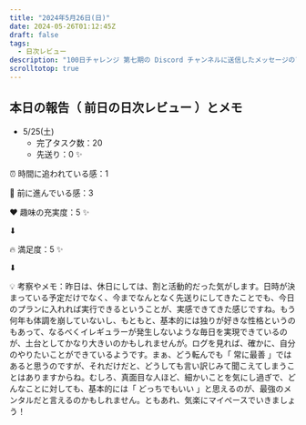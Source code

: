 ```yaml
---
title: "2024年5月26日(日)"
date: 2024-05-26T01:12:45Z
draft: false
tags:
  - 日次レビュー
description: "100日チャレンジ 第七期の Discord チャンネルに送信したメッセージのアーカイブ"
scrolltotop: true
---
```


## 本日の報告（ 前日の日次レビュー ）とメモ

- 5/25(土)
  - 完了タスク数：20
  - 先送り：0 ✨

⏰ 時間に追われている感：1

💪 前に進んでいる感：3

❤️ 趣味の充実度：5 ✨

⬇︎

🔥 満足度：5 ✨

⬇︎

💡 考察やメモ：昨日は、休日にしては、割と活動的だった気がします。日時が決まっている予定だけでなく、今までなんとなく先送りにしてきたことでも、今日のプランに入れれば実行できるということが、実感できてきた感じですね。もう何年も体調を崩していないし、もともと、基本的には独りが好きな性格というのもあって、なるべくイレギュラーが発生しないような毎日を実現できているのが、土台としてかなり大きいのかもしれませんが。ログを見れば、確かに、自分のやりたいことができているようです。まぁ、どう転んでも「 常に最善 」ではあると思うのですが、それだけだと、どうしても言い訳じみて聞こえてしまうことはありますからね。むしろ、真面目な人ほど、細かいことを気にし過ぎで、どんなことに対しても、基本的には「 どっちでもいい 」と思えるのが、最強のメンタルだと言えるのかもしれません。ともあれ、気楽にマイペースでいきましょう！
